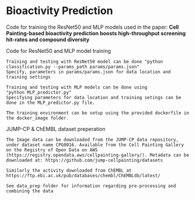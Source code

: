 # Bioactivity Prediction

Code for training the ResNet50 and MLP models used in the paper: **Cell Painting-based bioactivity prediction boosts high-throughput screening hit-rates and compound diversity**



Code for ResNet50 and MLP model training
    
    Training and testing with ResNet50 model can be done "python classification.py --params_path params/params.json"  
    Specify, parameters in params/params.json for data location and training settings
    
    Training and testing with MLP models can be done using 
    "python MLP_predictor.py" 
    Specifying parameters for data location and training setings can be done in the MLP_predictor.py file.
    
    The training environment can be setup using the provided dockerfile in the docker_image folder.

JUMP-CP & ChEMBL dataset preperation
    
    The Image data can be downloaded from the JUMP-CP data repository, under dataset name CPG0016. Available from the Cell Painting Gallery on the Registry of Open Data on AWS (https://registry.opendata.aws/cellpainting-gallery/). Metadata can be downloaded at: https://github.com/jump-cellpainting/datasets

    Similarly the activity downloaded from ChEMBL at https://ftp.ebi.ac.uk/pub/databases/chembl/ChEMBLdb/latest/

    See data_prep folder for information regarding pre-processing and combining the data

